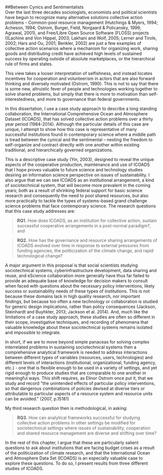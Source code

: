 ##Between Cynics and Sentimentalists 
<br>
Over the last three decades sociologists, economists and political scientists have begun to recognize many alternative solutions collective action problems -  Common-pool resource management (Hutchings & Myers, 1994; Acheson, 1994; Ostrom, Burger, Field, Norgaard & Policansky, 1999; Agrawal, 2001), and Free/Libre Open Source Software (FLOSS) projects ((Lachine and Von Hippel, 2003; Lakhani and Wolf, 2005; Lerner and Tirole, 2002; Hars and Ou, 2001; Benkler, 2002) are just a few examples of collective action scenarios where a mechanism for organizing work, sharing goods and distributing credit have achieved high levels of sustained success by operating outside of absolute marketplaces, or the hierarchical rule of firms and states.  

This view takes a looser interpretation of selfishness, and instead locates incentives for cooperation and volunteerism in actors that are also forward thinking and diversely motivated (Ostrom, 1990). This is not to say that there is some new, altruistic fever of people and technologies working together to solve shared problems, but simply that there is more to motivation than self-interestedness, and more to governance than federal governments.  

In this dissertation, I use a case study approach to describe a long standing collaboration, the International Comprehensive Ocean and Atmosphere Dataset (ICOADS), that has solved collective action problems over a thirty year period (1984-2014). Although the particular details of this case are unique, I attempt to show how this case is representative of many successful institutions found in contemporary science where a middle path is tread between the cynical and the sentimental – nesting the freedom to self-organize and contract directly with one another within existing traditional, and hierarchically governed organizations. 

This is a descriptive case study (Yin, 2003), designed to reveal the unique aspects of the cooperative production, maintenance and use of ICOADS that I hope proves valuable to future science and technology studies desiring an information science perspective on issues of sustainability. I also argue that we can see ICOADS as an institutional arrangement, a kind of sociotechnical system, that will become more prevalent in the coming years; both as a result of shrinking federal support for basic science research and consequently the need to pool shared resources, but also more practically to tackle the types of systems-based grand challenge science problems that face contemporary science. The research questions that this case study addresses are:

>**RQ1.** How does ICOADS, as an institution for collective action, sustain successful cooperative arrangements in a post-normal paradigm?, and 

>**RQ2.** How has the governance and resource sharing arrangements of ICOADS evolved over time in response to external pressures from funding agencies, the politicization of the climate change, and rapid technological change? 

A major argument in this proposal is that social scientists studying sociotechnical systems, cyberinfrastructure development, data sharing and reuse, and eScience collaboration more generally have thus far failed to provide an adequate base of knowledge for decision makers to consult when faced with questions about the necessary policy interventions, likely success or sustainability needs of these types of institutions. This is not because these domains lack in high quality research, nor important findings, but because too often a new technology or collaboration is studied for generic design implications, rather than policy consequences (Jackson, Steinhardt and Buyhkter, 2013; Jackson et al. 2014). And, much like the limitations of a case study approach, these studies are often so different in their scope, investigative techniques, and recording of phenomena that valuable knowledge about these sociotechnical systems remains isolated and impossible to integrate. 

In short, if we are to move beyond simple panaceas for solving complex interrelated problems in sustaining sociotechnical systems then a comprehensive analytical framework is needed to address interactions between different types of variables (resources, users, technologies) and different levels of interactions (institutional, organizational, funding agency, etc.) - one that is flexible enough to be used in a variety of settings, and yet rigid enough to produce studies that are comparable to one another in meaningful ways. This shift requires, as Elinor Ostrom once put it, that we study and record "the unintended effects of particular policy interventions, so that dangerous combinations of policies devised at diverse tiers or attributable to particular aspects of a resource system and resource units can be avoided." (2007, p.15181)

My third research question then is methodological, in asking:  

>**RQ3.** How can analytical frameworks successful for studying collective action problems in other settings be modified for sociotechnical settings where issues of sustainability, cooperation and shared resource management are diverse and shifting over time?  

In the rest of this chapter, I argue that these are particularly salient questions to ask about institutions that are facing budget crises as a result of the politicization of climate research, and that the International Ocean and Atmosphere Data Set (ICOADS) is an especially valuable case to explore these questions. To do so, I present results from three different studies of ICOADS.

